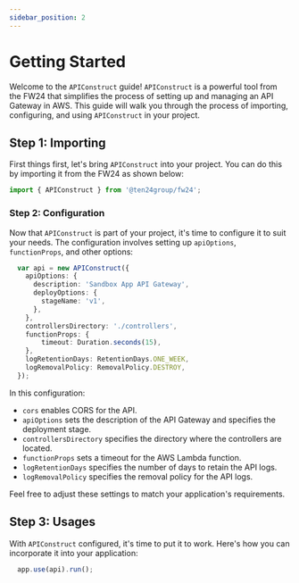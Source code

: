 ```yaml
---
sidebar_position: 2
---
```


# Getting Started

Welcome to the `APIConstruct` guide! `APIConstruct` is a powerful tool from the FW24 that simplifies the process of setting up and managing an API Gateway in AWS. This guide will walk you through the process of importing, configuring, and using `APIConstruct` in your project.

## Step 1: Importing

First things first, let's bring `APIConstruct` into your project. You can do this by importing it from the FW24 as shown below:

```ts
import { APIConstruct } from '@ten24group/fw24';
```

### Step 2: Configuration

Now that `APIConstruct` is part of your project, it's time to configure it to suit your needs. The configuration involves setting up `apiOptions`, `functionProps`, and other options:

```ts
  var api = new APIConstruct({
    apiOptions: {
      description: 'Sandbox App API Gateway',
      deployOptions: {
        stageName: 'v1',
      },
    },
    controllersDirectory: './controllers',
    functionProps: {
        timeout: Duration.seconds(15),
    },
    logRetentionDays: RetentionDays.ONE_WEEK,
    logRemovalPolicy: RemovalPolicy.DESTROY,
  });
```

In this configuration:

- `cors` enables CORS for the API.
- `apiOptions` sets the description of the API Gateway and specifies the deployment stage.
- `controllersDirectory` specifies the directory where the controllers are located.
- `functionProps` sets a timeout for the AWS Lambda function.
- `logRetentionDays` specifies the number of days to retain the API logs.
- `logRemovalPolicy` specifies the removal policy for the API logs.

Feel free to adjust these settings to match your application's requirements.

## Step 3: Usages

With `APIConstruct` configured, it's time to put it to work. Here's how you can incorporate it into your application:

```ts
  app.use(api).run();
```
